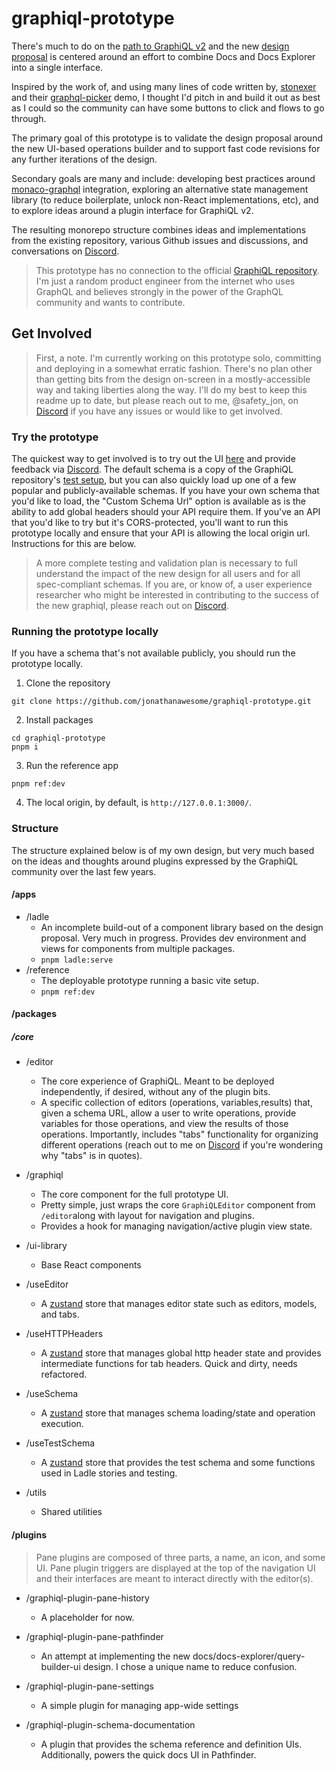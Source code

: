 # graphiql-prototype

There's much to do on the [path to GraphiQL v2](https://github.com/graphql/graphiql/issues/2328) and the new [design proposal](https://github.com/graphql/graphiql/discussions/2216) is centered around an effort to combine Docs and Docs Explorer into a single interface.

Inspired by the work of, and using many lines of code written by, [stonexer](https://github.com/stonexer) and their [graphql-picker](https://github.com/stonexer/graphiql-picker) demo, I thought I'd pitch in and build it out as best as I could so the community can have some buttons to click and flows to go through.

The primary goal of this prototype is to validate the design proposal around the new UI-based operations builder and to support fast code revisions for any further iterations of the design.

Secondary goals are many and include: developing best practices around [monaco-graphql](https://github.com/graphql/graphiql/tree/main/packages/monaco-graphql) integration, exploring an alternative state management library (to reduce boilerplate, unlock non-React implementations, etc), and to explore ideas around a plugin interface for GraphiQL v2.

The resulting monorepo structure combines ideas and implementations from the existing repository, various Github issues and discussions, and conversations on [Discord](https://discord.com/channels/625400653321076807/966768858402816020).

> This prototype has no connection to the official [GraphiQL repository](https://github.com/graphql/graphiql). I'm just a random product engineer from the internet who uses GraphQL and believes strongly in the power of the GraphQL community and wants to contribute.

## Get Involved

> First, a note. I'm currently working on this prototype solo, committing and deploying in a somewhat erratic fashion. There's no plan other than getting bits from the design on-screen in a mostly-accessible way and taking liberties along the way. I'll do my best to keep this readme up to date, but please reach out to me, @safety_jon, on [Discord](https://discord.com/channels/625400653321076807/966768858402816020) if you have any issues or would like to get involved.

### Try the prototype

The quickest way to get involved is to try out the UI [here](https://jonathanawesome.github.io/graphiql-prototype/) and provide feedback via [Discord](https://discord.com/channels/625400653321076807/966768858402816020). The default schema is a copy of the GraphiQL repository's [test setup](https://github.com/graphql/graphiql/blob/main/packages/graphiql/test/schema.js), but you can also quickly load up one of a few popular and publicly-available schemas. If you have your own schema that you'd like to load, the "Custom Schema Url" option is available as is the ability to add global headers should your API require them. If you've an API that you'd like to try but it's CORS-protected, you'll want to run this prototype locally and ensure that your API is allowing the local origin url. Instructions for this are below.

> A more complete testing and validation plan is necessary to full understand the impact of the new design for all users and for all spec-compliant schemas. If you are, or know of, a user experience researcher who might be interested in contributing to the success of the new graphiql, please reach out on [Discord](https://discord.com/channels/625400653321076807/966768858402816020).

### Running the prototype locally

If you have a schema that's not available publicly, you should run the prototype locally.

1. Clone the repository

```
git clone https://github.com/jonathanawesome/graphiql-prototype.git
```

2. Install packages

```
cd graphiql-prototype
pnpm i
```

3. Run the reference app

```
pnpm ref:dev
```

4. The local origin, by default, is `http://127.0.0.1:3000/`.

### Structure

The structure explained below is of my own design, but very much based on the ideas and thoughts around plugins expressed by the GraphiQL community over the last few years.

#### /apps

- /ladle
  - An incomplete build-out of a component library based on the design proposal. Very much in progress. Provides dev environment and views for components from multiple packages.
  - `pnpm ladle:serve`
- /reference
  - The deployable prototype running a basic vite setup.
  - `pnpm ref:dev`

#### /packages

##### /core

- /editor

  - The core experience of GraphiQL. Meant to be deployed independently, if desired, without any of the plugin bits.
  - A specific collection of editors (operations, variables,results) that, given a schema URL, allow a user to write operations, provide variables for those operations, and view the results of those operations. Importantly, includes "tabs" functionality for organizing different operations (reach out to me on [Discord](https://discord.com/channels/625400653321076807/966768858402816020) if you're wondering why "tabs" is in quotes).

- /graphiql

  - The core component for the full prototype UI.
  - Pretty simple, just wraps the core `GraphiQLEditor` component from `/editor`along with layout for navigation and plugins.
  - Provides a hook for managing navigation/active plugin view state.

- /ui-library

  - Base React components

- /useEditor

  - A [zustand](https://github.com/pmndrs/zustand) store that manages editor state such as editors, models, and tabs.

- /useHTTPHeaders

  - A [zustand](https://github.com/pmndrs/zustand) store that manages global http header state and provides intermediate functions for tab headers. Quick and dirty, needs refactored.

- /useSchema

  - A [zustand](https://github.com/pmndrs/zustand) store that manages schema loading/state and operation execution.

- /useTestSchema

  - A [zustand](https://github.com/pmndrs/zustand) store that provides the test schema and some functions used in Ladle stories and testing.

- /utils

  - Shared utilities

#### /plugins

> Pane plugins are composed of three parts, a name, an icon, and some UI. Pane plugin triggers are displayed at the top of the navigation UI and their interfaces are meant to interact directly with the editor(s).

- /graphiql-plugin-pane-history

  - A placeholder for now.

- /graphiql-plugin-pane-pathfinder

  - An attempt at implementing the new docs/docs-explorer/query-builder-ui design. I chose a unique name to reduce confusion.

- /graphiql-plugin-pane-settings

  - A simple plugin for managing app-wide settings

- /graphiql-plugin-schema-documentation
  - A plugin that provides the schema reference and definition UIs. Additionally, powers the quick docs UI in Pathfinder.

